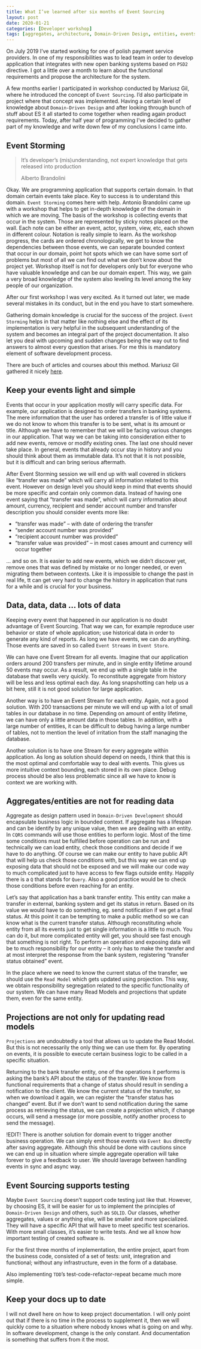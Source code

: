 ```yaml
---
title: What I’ve learned after six months of Event Sourcing
layout: post
date: 2020-01-21
categories: [Developer workshop]
tags: [aggregates, architecture, Domain-Driven Design, entities, events, EventSourcing, workshop]
---
```


On July 2019 I’ve started working for one of polish payment service providers. In one of my responsibilities was to lead team in order to develop application that integrates with new open banking systems based on `PSD2` directive. I got a little over a month to learn about the functional requirements and propose the architecture for the system.

A few months earlier I participated in workshop conducted by Mariusz Gil, where he introduced the concept of `Event Sourcing`. I’d also participate in project where that concept was implemented. Having a certain level of knowledge about `Domain-Driven Design` and after looking through bunch of stuff about ES it all started to come together when reading again product requirements. Today, after half year of programming I’ve decided to gather part of my knowledge and write down few of my conclusions I came into.

## Event Storming

> It’s developer’s (mis)understanding, not expert knowledge that gets released into production
> 
> Alberto Brandolini

Okay. We are programming application that supports certain domain. In that domain certain events take place. Key to success is to understand this domain. `Event Storming` comes here with help. Antonio Brandolini came up with a workshop that helps to get in-depth knowledge of the domain in which we are moving. The basis of the workshop is collecting events that occur in the system. Those are represented by sticky notes placed on the wall. Each note can be either an event, actor, system, view, etc, each shown in different colour. Notation is really simple to learn. As the workshop progress, the cards are ordered chronologically, we get to know the dependencies between those events, we can separate bounded context that occur in our domain, point hot spots which we can have some sort of problems but most of all we can find out what we don’t know about the project yet. Workshop itself is not for developers only but for everyone who have valuable knowledge and can be our domain expert. This way, we gain a very broad knowledge of the system also leveling its level among the key people of our organization.

After our first workshop I was very excited. As it turned out later, we made several mistakes in its conduct, but in the end you have to start somewhere.

Gathering domain knowledge is crucial for the success of the project. `Event Storming` helps in that matter like nothing else and the effect of its implementation is very helpful in the subsequent understanding of the system and becomes an integral part of the project documentation. It also let you deal with upcoming and sudden changes being the way out to find answers to almost every question that arises. For me this is mandatory element of software development process.

There are buch of articles and courses about this method. Mariusz Gil gathered it nicely [here](https://github.com/mariuszgil/awesome-eventstorming).

## Keep your events light and simple

Events that occur in your application mostly will carry specific data. For example, our application is designed to order transfers in banking systems. The mere information that the user has ordered a transfer is of little value if we do not know to whom this transfer is to be sent, what is its amount or title. Although we have to remember that we will be facing various changes in our application. That way we can be taking into consideration either to add new events, remove or modify existing ones. The last one should never take place. In general, events that already occur stay in history and you should think about them as immutable data. It’s not that it is not possible, but it is difficult and can bring serious aftermath.

After Event Storming session we will end up with wall covered in stickers like “transfer was made” which will carry all information related to this event. However on design level you should keep in mind that events should be more specific and contain only common data. Instead of having one event saying that “transfer was made”, which will carry information about amount, currency, recipient and sender account number and transfer description you should consider events more like:

- “transfer was made” – with date of ordering the transfer
- “sender account number was provided”
- “recipient account number was provided”
- “transfer value was provided” – in most cases amount and currency will occur together

… and so on. It is easier to add new events, which we didn’t discover yet, remove ones that was defined by mistake or no longer needed, or even migrating them between contexts. Like it is impossible to change the past in real life, tt can get very hard to change the history in application that runs for a while and is crucial for your business.

## Data, data, data … lots of data

Keeping every event that happened in our application is no doubt advantage of Event Sourcing. That way we can, for example reproduce user behavior or state of whole application; use historical data in order to generate any kind of reports. As long we have events, we can do anything. Those events are saved in so called `Event Streams` in `Event Store`.

We can have one Event Stream for all events. Imagine that our application orders around 200 transfers per minute, and in single entity lifetime around 50 events may occur. As a result, we end up with a single table in the database that swells very quickly. To reconstitute aggregate from history will be less and less optimal each day. As long snapshotting can help us a bit here, still it is not good solution for large application.

Another way is to have an Event Stream for each entity. Again, not a good solution. With 200 transactions per minute we will end up with a lot of small tables in our database in no time. Depending on amount of entity lifetime, we can have only a little amount data in those tables. In addition, with a large number of entities, it can be difficult to debug having a large number of tables, not to mention the level of irritation from the staff managing the database.

Another solution is to have one Stream for every aggregate within application. As long as solution should depend on needs, I think that this is the most optimal and comfortable way to deal with events. This gives us more intuitive context bounding, each stored in its own place. Debug process should be also less problematic since all we have to know is context we are working with.

## Aggregates/entities are not for reading data

Aggregate as design pattern used in `Domain-Driven Development` should encapsulate business logic in bounded context. If aggregate has a lifespan and can be identify by any unique value, then we are dealing with an entity. In `CQRS` commands will use those entities to perform logic. Most of the time some conditions must be fulfilled before operation can be run and technically we can load entity, check those conditions and decide if we have to do anything. Of course we can make our entity to have public API that will help us check those conditions with, but this way we can end up exposing data that should not be exposed and we will make our code way to much complicated just to have access to few flags outside entity. Happily there is a `Q` that stands for `Query`. Also a good practice would be to check those conditions before even reaching for an entity.

Let’s say that application has a bank transfer entity. This entity can make a transfer in external, banking system and get its status in return. Based on its value we would have to do something, eg. send notification if we get a final status. At this point it can be tempting to make a public method so we can know what is the current transfer status. Although reconstituting whole entity from all its events just to get single information is a little to much. You can do it, but more complicated entity will get, you should see fast enough that something is not right. To perform an operation and exposing data will be to much responsibility for our entity – it only has to make the transfer and at most interpret the response from the bank system, registering “transfer status obtained” event.

In the place where we need to know the current status of the transfer, we should use the `Read Model` which gets updated using projection. This way, we obtain responsibility segregation related to the specific functionality of our system. We can have many Read Models and projections that update them, even for the same entity.

## Projections are not only for updating read models

`Projections` are undoubtedly a tool that allows us to update the Read Model. But this is not necessarily the only thing we can use them for. By operating on events, it is possible to execute certain business logic to be called in a specific situation.

Returning to the bank transfer entity, one of the operations it performs is asking the bank’s API about the status of the transfer. We know from functional requirements that a change of status should result in sending a notification to the client. We know the current status of the transfer, so when we download it again, we can register the “transfer status has changed” event. But if we don’t want to send notification during the same process as retrieving the status, we can create a projection which, if change occurs, will send a message (or more possible, notify another process to send the message).

!EDIT! There is another solution for domain event to trigger another business operation. We can simply emit those events via `Event Bus` directly after saving aggregate. Although this should be done with cautions since we can end up in situation where simple aggregate operation will take forever to give a feedback to user. We should laverage between handling events in sync and async way. 

## Event Sourcing supports testing

Maybe `Event Sourcing` doesn’t support code testing just like that. However, by choosing ES, it will be easier for us to implement the principles of `Domain-Driven Design` and others, such as `SOLID`. Our classes, whether aggregates, values or anything else, will be smaller and more specialized. They will have a specific API that will have to meet specific test scenarios. With more small classes, it’s easier to write tests. And we all know how important testing of created software is.

For the first three months of implementation, the entire project, apart from the business code, consisted of a set of tests: unit, integration and functional; without any infrastructure, even in the form of a database.

Also implementing `TDD`’s test-code-refactor-repeat became much more simple.

## Keep your docs up to date

I will not dwell here on how to keep project documentation. I will only point out that if there is no time in the process to supplement it, then we will quickly come to a situation where nobody knows what is going on and why. In software development, change is the only constant. And documentation is something that suffers from it the most.

